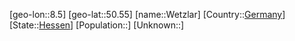 ﻿---
location: [50.55,8.5]
type: City
tags:
- geo/City


SpocWebEntityId: 35583
isDeleted: false
confidential: public

---
[geo-lon::8.5]
[geo-lat::50.55]
[name::Wetzlar]
[Country::[Germany](geo/Continent/Europe/Germany.md)]
[State::[Hessen](geo/Continent/Europe/Germany/Hessen.md)]
[Population::]
[Unknown::]

